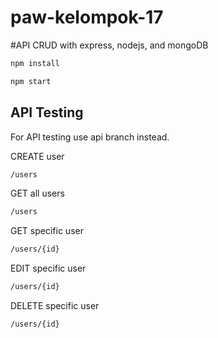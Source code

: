 # paw-kelompok-17

#API CRUD with express, nodejs, and mongoDB

```bash
npm install
```

```bash
npm start
```

## API Testing

For API testing use api branch instead.

CREATE user
```bash
/users
```

GET all users
```bash
/users
```

GET specific user
```bash
/users/{id}
```

EDIT specific user
```bash
/users/{id}
```

DELETE specific user
```bash
/users/{id}
```
